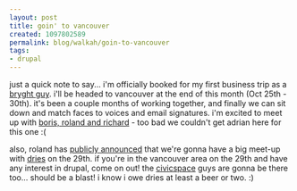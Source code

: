 ```yaml
--- 
layout: post
title: goin' to vancouver
created: 1097802589
permalink: blog/walkah/goin-to-vancouver
tags: 
- drupal
---
```

<p>
just a quick note to say... i'm officially booked for my first business trip as a <a href="http://www.bryght.com/">bryght guy</a>. i'll be headed to vancouver at the end of this month (Oct 25th - 30th). it's been a couple months of working together, and finally we can sit down and match faces to voices and email signatures. i'm excited to meet up with <a href="http://www.bryght.com/about/the-team">boris, roland and richard</a> - too bad we couldn't get adrian here for this one :(
</p><p>
also, roland has <a href="http://drupal.org/node/11593">publicly announced</a> that we're gonna have a big meet-up with <a href="http://www.buytaert.net/">dries</a> on the 29th. if you're in the vancouver area on the 29th and have any interest in drupal, come on out! the <a href="http://www.civicspacelabs.org/">civicspace</a> guys are gonna be there too... should be a blast!  i know i owe dries at least a beer or two. :)
</p>
